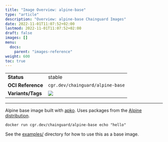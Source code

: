```yaml
---
title: "Image Overview: alpine-base"
type: "article"
description: "Overview: alpine-base Chainguard Images"
date: 2022-11-01T11:07:52+02:00
lastmod: 2022-11-01T11:07:52+02:00
draft: false
images: []
menu:
  docs:
    parent: "images-reference"
weight: 600
toc: true
---
```


<!--monopod:start-->

| | |
| - | - |
| **Status** | stable |
| **OCI Reference** | `cgr.dev/chainguard/alpine-base` |
| **Variants/Tags** | ![](https://storage.googleapis.com/chainguard-images-build-outputs/summary/alpine-base.svg) |
---
<!--monopod:end-->

Alpine base image built with [apko](https://github.com/chainguard-dev/apko). Uses packages from the [Alpine distribution](https://www.alpinelinux.org/).

```
docker run cgr.dev/chainguard/alpine-base echo "hello"
```

See the [examples/](./examples/) directory for how
to use this as a base image.
